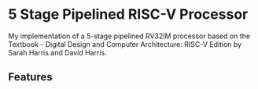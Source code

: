 # 5 Stage Pipelined RISC-V Processor
My implementation of a 5-stage pipelined RV32IM processor based on the Textbook - Digital Design and Computer Architecture: RISC-V Edition by Sarah Harris and David Harris.

## Features
